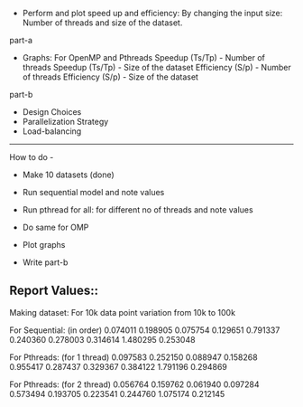 - Perform and plot speed up and efficiency: By changing the input size: Number of threads and size of the dataset.

part-a
- Graphs:
For OpenMP and Pthreads
	Speedup (Ts/Tp) - Number of threads
	Speedup (Ts/Tp) - Size of the dataset
	Efficiency (S/p) - Number of threads
	Efficiency (S/p) - Size of the dataset

part-b
- Design Choices
- Parallelization Strategy
- Load-balancing
---------------

How to do - 
- Make 10 datasets (done)
- Run sequential model and note values
- Run pthread for all: for different no of threads and note values
- Do same for OMP
- Plot graphs


- Write part-b


Report Values::
-------------

Making dataset: For 10k data point variation from 10k to 100k

For Sequential: (in order)
0.074011
0.198905
0.075754
0.129651
0.791337
0.240360
0.278003
0.314614
1.480295
0.253048

For Pthreads: (for 1 thread)
0.097583
0.252150
0.088947
0.158268
0.955417
0.287437
0.329367
0.384122
1.791196
0.294869

For Pthreads: (for 2 thread)
0.056764
0.159762
0.061940
0.097284
0.573494
0.193705
0.223541
0.244760
1.075174
0.212145
